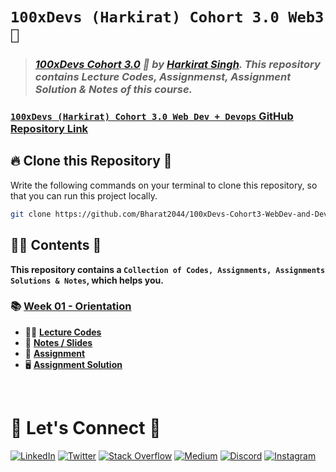# **`100xDevs (Harkirat) Cohort 3.0 Web3 🚀`**

> ### _[100xDevs Cohort 3.0](https://app.100xdevs.com/) 🚀 by [Harkirat Singh](https://x.com/kirat_tw). This repository contains Lecture Codes, Assignmenst, Assignment Solution & Notes of this course._

### [`100xDevs (Harkirat) Cohort 3.0 Web Dev + Devops` GitHub Repository Link](https://github.com/Bharat2044/100xDevs-Cohort3-WebDev-and-Devops)

## 🔥 **Clone this Repository** 💫

Write the following commands on your terminal to clone this repository, so that you can run this project locally.

```bash
git clone https://github.com/Bharat2044/100xDevs-Cohort3-WebDev-and-Devops.git
```

## 👨‍💻 **Contents** 👀

**This repository contains a `Collection of Codes, Assignments, Assignments Solutions & Notes`, which helps you.**

### 📚 [**Week 01 - Orientation**](./Week%2001%20-%20Orientation/)

- 👨‍💻 [**Lecture Codes**](./Week%2001%20-%20Orientation/1.1%20-%20Orientation%20Web3/Lecture%20Codes/)
- 📖 [**Notes / Slides**](./Week%2001%20-%20Orientation/1.1%20-%20Orientation%20Web3/1.1%20-%20Orientation%20Web3%20Notes.md)
- 📝 [**Assignment**](./Week%2001%20-%20Orientation/1.1%20-%20Orientation%20Web3/1.1%20-%20Orientation%20Web3%20Assignment.md)
- 🖥️ [**Assignment Solution**](./Week%2001%20-%20Orientation/1.1%20-%20Orientation%20Web3/Assignment%20Solution/)


<br />

# 🔗 **Let's Connect** 🤝

[![LinkedIn](https://img.shields.io/badge/LinkedIn-%230077B5.svg?logo=linkedin&logoColor=white)](https://www.linkedin.com/in/bharat2044/)
[![Twitter](https://img.shields.io/badge/Twitter-%231DA1F2.svg?logo=Twitter&logoColor=white)](https://twitter.com/bharat__2044)
[![Stack Overflow](https://img.shields.io/badge/-Stackoverflow-FE7A16?logo=stack-overflow&logoColor=white)](https://stackoverflow.com/users/21453213/bharat2044)
<a href='https://medium.com/@Bharat2044' target="_blank"><img alt='Medium' src='https://img.shields.io/badge/Medium-100000?style=plastic&logo=Medium&logoColor=000000&labelColor=475AC7&color=475AC7'/></a>
[![Discord](https://img.shields.io/badge/Discord-%237289DA.svg?logo=discord&logoColor=white)](https://discordapp.com/users/1202345957216231446)
[![Instagram](https://img.shields.io/badge/Instagram-%23E4405F.svg?logo=Instagram&logoColor=white)](https://www.instagram.com/bharat__2044)
